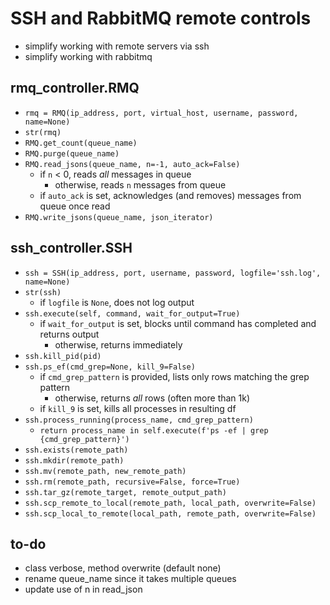 #   SSH and RabbitMQ remote controls
*   simplify working with remote servers via ssh
*   simplify working with rabbitmq

##  rmq_controller.RMQ
*   `rmq = RMQ(ip_address, port, virtual_host, username, password, name=None)`
*   `str(rmq)`
*   `RMQ.get_count(queue_name)`
*   `RMQ.purge(queue_name)`
*   `RMQ.read_jsons(queue_name, n=-1, auto_ack=False)`
    *   if `n` < 0, reads *all* messages in queue
        *   otherwise, reads `n` messages from queue
    *   if `auto_ack` is set, acknowledges (and removes) messages from queue once read
*   `RMQ.write_jsons(queue_name, json_iterator)`

##  ssh_controller.SSH
*   `ssh = SSH(ip_address, port, username, password, logfile='ssh.log', name=None)`
*   `str(ssh)`
    *   if `logfile` is `None`, does not log output
*   `ssh.execute(self, command, wait_for_output=True)`
    *   if `wait_for_output` is set, blocks until command has completed and returns output
        *   otherwise, returns immediately
*   `ssh.kill_pid(pid)`
*   `ssh.ps_ef(cmd_grep=None, kill_9=False)`
    *   if `cmd_grep_pattern` is provided, lists only rows matching the grep pattern
        *   otherwise, returns *all* rows (often more than 1k)
    *   if `kill_9` is set, kills all processes in resulting df
*   `ssh.process_running(process_name, cmd_grep_pattern)`
    *   `return process_name in self.execute(f'ps -ef | grep {cmd_grep_pattern}')`
*   `ssh.exists(remote_path)`
*   `ssh.mkdir(remote_path)`
*   `ssh.mv(remote_path, new_remote_path)`
*   `ssh.rm(remote_path, recursive=False, force=True)`
*   `ssh.tar_gz(remote_target, remote_output_path)`
*   `ssh.scp_remote_to_local(remote_path, local_path, overwrite=False)`
*   `ssh.scp_local_to_remote(local_path, remote_path, overwrite=False)`


## to-do
*   class verbose, method overwrite (default none)
*   rename queue_name since it takes multiple queues
*   update use of n in read_json